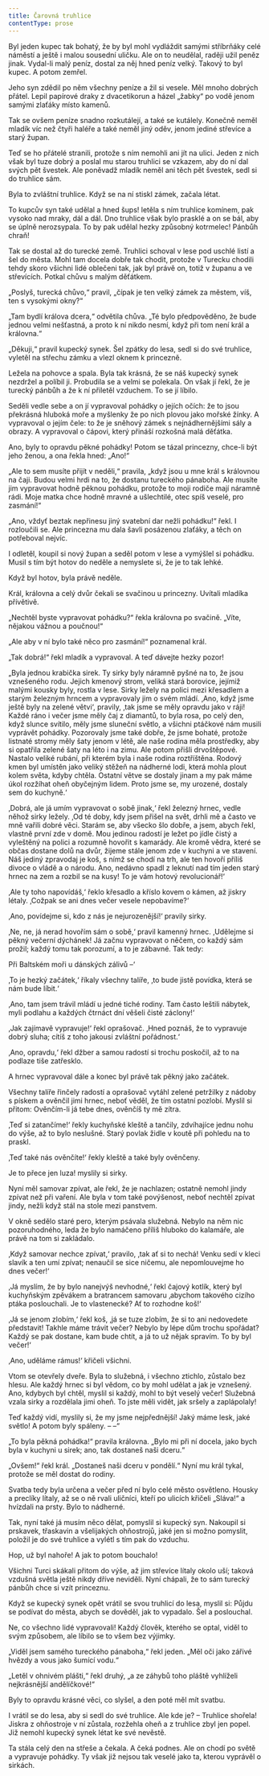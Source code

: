 ```yaml
---
title: Čarovná truhlice
contentType: prose
---
```


  

Byl jeden kupec tak bohatý, že by byl mohl vydláždit samými stříbrňáky celé náměstí a ještě i malou sousední uličku. Ale on to neudělal, raději užil peněz jinak. Vydal-li malý peníz, dostal za něj hned peníz velký. Takový to byl kupec. A potom zemřel.

Jeho syn zdědil po něm všechny peníze a žil si vesele. Měl mnoho dobrých přátel. Lepil papírové draky z dvacetikorun a házel „žabky“ po vodě jenom samými zlaťáky místo kamenů.

Tak se ovšem peníze snadno rozkutálejí, a také se kutálely. Konečně neměl mladík víc než čtyři haléře a také neměl jiný oděv, jenom jediné střevíce a starý župan.

Teď se ho přátelé stranili, protože s ním nemohli ani jít na ulici. Jeden z nich však byl tuze dobrý a poslal mu starou truhlici se vzkazem, aby do ní dal svých pět švestek. Ale poněvadž mladík neměl ani těch pět švestek, sedl si do truhlice sám.

Byla to zvláštní truhlice. Když se na ní stiskl zámek, začala létat.

To kupcův syn také udělal a hned šups! letěla s ním truhlice komínem, pak vysoko nad mraky, dál a dál. Dno truhlice však bylo prasklé a on se bál, aby se úplně nerozsypala. To by pak udělal hezky způsobný kotrmelec! Pánbůh chraň!

Tak se dostal až do turecké země. Truhlici schoval v lese pod uschlé listí a šel do města. Mohl tam docela dobře tak chodit, protože v Turecku chodili tehdy skoro všichni lidé oblečeni tak, jak byl právě on, totiž v županu a ve střevících. Potkal chůvu s malým děťátkem.

„Poslyš, turecká chůvo,“ pravil, „čípak je ten velký zámek za městem, víš, ten s vysokými okny?“

„Tam bydlí králova dcera,“ odvětila chůva. „Té bylo předpověděno, že bude jednou velmi nešťastná, a proto k ní nikdo nesmí, když při tom není král a královna.“

„Děkuji,“ pravil kupecký synek. Šel zpátky do lesa, sedl si do své truhlice, vyletěl na střechu zámku a vlezl oknem k princezně.

Ležela na pohovce a spala. Byla tak krásná, že se náš kupecký synek nezdržel a políbil ji. Probudila se a velmi se polekala. On však jí řekl, že je turecký pánbůh a že k ní přiletěl vzduchem. To se jí líbilo.

Seděli vedle sebe a on jí vypravoval pohádky o jejích očích: že to jsou překrásná hluboká moře a myšlenky že po nich plovou jako mořské žínky. A vypravoval o jejím čele: to že je sněhový zámek s nejnádhernějšími sály a obrazy. A vypravoval o čápovi, který přináší rozkošná malá děťátka.

Ano, byly to opravdu pěkné pohádky! Potom se tázal princezny, chce-li být jeho ženou, a ona řekla hned: „Ano!“

„Ale to sem musíte přijít v neděli,“ pravila, „když jsou u mne král s královnou na čaji. Budou velmi hrdi na to, že dostanu tureckého pánaboha. Ale musíte jim vypravovat hodně pěknou pohádku, protože to moji rodiče mají náramně rádi. Moje matka chce hodně mravné a ušlechtilé, otec spíš veselé, pro zasmání!“

„Ano, vždyť beztak nepřinesu jiný svatební dar nežli pohádku!“ řekl. I rozloučili se. Ale princezna mu dala šavli posázenou zlaťáky, a těch on potřeboval nejvíc.

I odletěl, koupil si nový župan a seděl potom v lese a vymýšlel si pohádku. Musil s tím být hotov do neděle a nemyslete si, že je to tak lehké.

Když byl hotov, byla právě neděle.

Král, královna a celý dvůr čekali se svačinou u princezny. Uvítali mladíka přívětivě.

„Nechtěl byste vypravovat pohádku?“ řekla královna po svačině. „Víte, nějakou vážnou a poučnou!“

„Ale aby v ní bylo také něco pro zasmání!“ poznamenal král.

„Tak dobrá!“ řekl mladík a vypravoval. A teď dávejte hezky pozor!

„Byla jednou krabička sirek. Ty sirky byly náramně pyšné na to, že jsou vznešeného rodu. Jejich kmenový strom, veliká stará borovice, jejímiž malými kousky byly, rostla v lese. Sirky ležely na polici mezi křesadlem a starým železným hrncem a vypravovaly jim o svém mládí. ‚Ano, když jsme ještě byly na zelené větvi‘, pravily, ‚tak jsme se měly opravdu jako v ráji! Každé ráno i večer jsme měly čaj z diamantů, to byla rosa, po celý den, když slunce svítilo, měly jsme sluneční světlo, a všichni ptáčkové nám musili vyprávět pohádky. Pozorovaly jsme také dobře, že jsme bohaté, protože listnaté stromy měly šaty jenom v létě, ale naše rodina měla prostředky, aby si opatřila zelené šaty na léto i na zimu. Ale potom přišli drvoštěpové. Nastalo veliké rubání, při kterém byla i naše rodina roztříštěna. Rodový kmen byl umístěn jako veliký stěžeň na nádherné lodi, která mohla plout kolem světa, kdyby chtěla. Ostatní větve se dostaly jinam a my pak máme úkol rozžíhat oheň obyčejným lidem. Proto jsme se, my urozené, dostaly sem do kuchyně.‘

‚Dobrá, ale já umím vypravovat o sobě jinak,‘ řekl železný hrnec, vedle něhož sirky ležely. ‚Od té doby, kdy jsem přišel na svět, drhli mě a často ve mně vařili dobré věci. Starám se, aby všecko šlo dobře, a jsem, abych řekl, vlastně první zde v domě. Mou jedinou radostí je ležet po jídle čistý a vyleštěný na polici a rozumně hovořit s kamarády. Ale kromě vědra, které se občas dostane dolů na dvůr, žijeme stále jenom zde v kuchyni a ve stavení. Náš jediný zpravodaj je koš, s nímž se chodí na trh, ale ten hovoří příliš divoce o vládě a o národu. Ano, nedávno spadl z leknutí nad tím jeden starý hrnec na zem a rozbil se na kusy! To je vám hotový revolucionář!‘

‚Ale ty toho napovídáš,‘ řeklo křesadlo a kříslo kovem o kámen, až jiskry létaly. ‚Cožpak se ani dnes večer vesele nepobavíme?‘

‚Ano, povídejme si, kdo z nás je nejurozenější!‘ pravily sirky.

‚Ne, ne, já nerad hovořím sám o sobě,‘ pravil kamenný hrnec. ‚Udělejme si pěkný večerní dýchánek! Já začnu vypravovat o něčem, co každý sám prožil; každý tomu tak porozumí, a to je zábavné. Tak tedy:

Při Baltském moři u dánských zálivů –‘

‚To je hezký začátek,‘ říkaly všechny talíře, ‚to bude jistě povídka, která se nám bude líbit.‘

‚Ano, tam jsem trávil mládí u jedné tiché rodiny. Tam často leštili nábytek, myli podlahu a každých čtrnáct dní věšeli čisté záclony!‘

‚Jak zajímavě vypravuje!‘ řekl oprašovač. ‚Hned poznáš, že to vypravuje dobrý sluha; cítíš z toho jakousi zvláštní pořádnost.‘

‚Ano, opravdu,‘ řekl džber a samou radostí si trochu poskočil, až to na podlaze tiše zatřesklo.

A hrnec vypravoval dále a konec byl právě tak pěkný jako začátek.

Všechny talíře řinčely radostí a oprašovač vytáhl zelené petržilky z nádoby s pískem a ověnčil jimi hrnec, neboť věděl, že tím ostatní pozlobí. Myslil si přitom: Ověnčím-li já tebe dnes, ověnčíš ty mě zítra.

‚Teď si zatančíme!‘ řekly kuchyňské kleště a tančily, zdvíhajíce jednu nohu do výše, až to bylo neslušné. Starý povlak židle v koutě při pohledu na to praskl.

‚Teď také nás ověnčíte!‘ řekly kleště a také byly ověnčeny.

Je to přece jen luza! myslily si sirky.

Nyní měl samovar zpívat, ale řekl, že je nachlazen; ostatně nemohl jindy zpívat než při vaření. Ale byla v tom také povýšenost, neboť nechtěl zpívat jindy, nežli když stál na stole mezi panstvem.

V okně sedělo staré pero, kterým psávala služebná. Nebylo na něm nic pozoruhodného, leda že bylo namáčeno příliš hluboko do kalamáře, ale právě na tom si zakládalo.

‚Když samovar nechce zpívat,‘ pravilo, ‚tak ať si to nechá! Venku sedí v kleci slavík a ten umí zpívat; nenaučil se sice ničemu, ale nepomlouvejme ho dnes večer!‘

‚Já myslím, že by bylo nanejvýš nevhodné,‘ řekl čajový kotlík, který byl kuchyňským zpěvákem a bratrancem samovaru ‚abychom takového cizího ptáka poslouchali. Je to vlastenecké? Ať to rozhodne koš!‘

‚Já se jenom zlobím,‘ řekl koš, ‚já se tuze zlobím, že si to ani nedovedete představit! Takhle máme trávit večer? Nebylo by lépe dům trochu spořádat? Každý se pak dostane, kam bude chtít, a já to už nějak spravím. To by byl večer!‘

‚Ano, uděláme rámus!‘ křičeli všichni.

Vtom se otevřely dveře. Byla to služebná, i všechno ztichlo, zůstalo bez hlesu. Ale každý hrnec si byl vědom, co by mohl udělat a jak je vznešený. Ano, kdybych byl chtěl, myslil si každý, mohl to být veselý večer! Služebná vzala sirky a rozdělala jimi oheň. To jste měli vidět, jak sršely a zaplápolaly!

Teď každý vidí, myslily si, že my jsme nejpřednější! Jaký máme lesk, jaké světlo! A potom byly spáleny. – –“

„To byla pěkná pohádka!“ pravila královna. „Bylo mi při ní docela, jako bych byla v kuchyni u sirek; ano, tak dostaneš naši dceru.“

„Ovšem!“ řekl král. „Dostaneš naši dceru v pondělí.“ Nyní mu král tykal, protože se měl dostat do rodiny.

Svatba tedy byla určena a večer před ní bylo celé město osvětleno. Housky a preclíky lítaly, až se o ně rvali uličníci, kteří po ulicích křičeli „Sláva!“ a hvízdali na prsty. Bylo to nádherné.

Tak, nyní také já musím něco dělat, pomyslil si kupecký syn. Nakoupil si prskavek, třaskavin a všelijakých ohňostrojů, jaké jen si možno pomyslit, položil je do své truhlice a vylétl s tím pak do vzduchu.

Hop, už byl nahoře! A jak to potom bouchalo!

Všichni Turci skákali přitom do výše, až jim střevíce lítaly okolo uší; taková vzdušná světla ještě nikdy dříve neviděli. Nyní chápali, že to sám turecký pánbůh chce si vzít princeznu.

Když se kupecký synek opět vrátil se svou truhlicí do lesa, myslil si: Půjdu se podívat do města, abych se dověděl, jak to vypadalo. Šel a poslouchal.

Ne, co všechno lidé vypravovali! Každý člověk, kterého se optal, viděl to svým způsobem, ale líbilo se to všem bez výjimky.

„Viděl jsem samého tureckého pánaboha,“ řekl jeden. „Měl oči jako zářivé hvězdy a vous jako šumící vodu.“

„Letěl v ohnivém plášti,“ řekl druhý, „a ze záhybů toho pláště vyhlíželi nejkrásnější andělíčkové!“

Byly to opravdu krásné věci, co slyšel, a den poté měl mít svatbu.

I vrátil se do lesa, aby si sedl do své truhlice. Ale kde je? – Truhlice shořela! Jiskra z ohňostroje v ní zůstala, rozžehla oheň a z truhlice zbyl jen popel. Již nemohl kupecký synek létat ke své nevěstě.

Ta stála celý den na střeše a čekala. A čeká podnes. Ale on chodí po světě a vypravuje pohádky. Ty však již nejsou tak veselé jako ta, kterou vyprávěl o sirkách.
